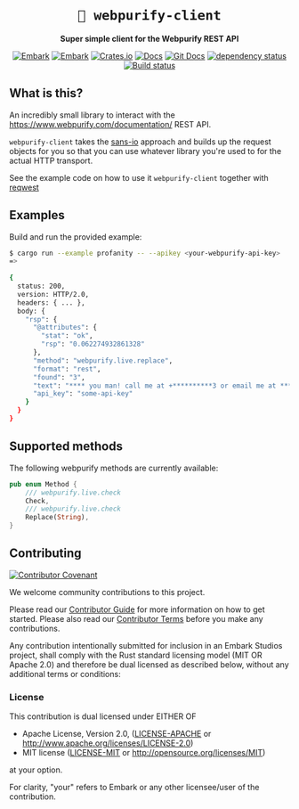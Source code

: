<!-- Allow this file to not have a first line heading -->
<!-- markdownlint-disable-file MD041 no-emphasis-as-heading -->

<!-- inline html -->
<!-- markdownlint-disable-file MD033 -->

<div align="center">

# `💩 webpurify-client`

**Super simple client for the Webpurify REST API**

<!--- FIXME: Update crate, repo and CI workflow names here! Remove any that are not relevant --->
[![Embark](https://img.shields.io/badge/embark-open%20source-blueviolet.svg)](https://embark.dev)
[![Embark](https://img.shields.io/badge/discord-embark-%237289da.svg?logo=discord)](https://discord.gg/dAuKfZS)
[![Crates.io](https://img.shields.io/crates/v/rust-gpu.svg)](https://crates.io/crates/rust-gpu)
[![Docs](https://docs.rs/rust-gpu/badge.svg)](https://docs.rs/rust-gpu)
[![Git Docs](https://img.shields.io/badge/git%20main%20docs-published-blue)](https://embarkstudios.github.io/presser/presser/index.html)
[![dependency status](https://deps.rs/repo/github/EmbarkStudios/rust-gpu/status.svg)](https://deps.rs/repo/github/EmbarkStudios/rust-gpu)
[![Build status](https://github.com/EmbarkStudios/physx-rs/workflows/CI/badge.svg)](https://github.com/EmbarkStudios/physx-rs/actions)
</div>

## What is this?

An incredibly small library to interact with the https://www.webpurify.com/documentation/ REST API.

`webpurify-client` takes the [sans-io](https://sans-io.readthedocs.io/) approach and builds up the request objects for you so that you can use whatever library you're used to for the actual HTTP transport.

See the example code on how to use it `webpurify-client` together with [reqwest](https://crates.io/crates/reqwest)
## Examples

Build and run the provided example:

```bash
$ cargo run --example profanity -- --apikey <your-webpurify-api-key>
=> 
 
{
  status: 200,
  version: HTTP/2.0,
  headers: { ... },
  body: {
    "rsp": {
      "@attributes": {
        "stat": "ok",
        "rsp": "0.062274932861328"
      },
      "method": "webpurify.live.replace",
      "format": "rest",
      "found": "3",
      "text": "**** you man! call me at +**********3 or email me at ****.****@*******.***",
      "api_key": "some-api-key"
    }
  }
}
```

## Supported methods

The following webpurify methods are currently available:

```rust
pub enum Method {
    /// webpurify.live.check
    Check,
    /// webpurify.live.check
    Replace(String),
}
```

[//]: # (## TEMPLATE INSTRUCTIONS)

[//]: # ()
[//]: # (1. Create a new repository under EmbarkStudios using this template.)

[//]: # (1. **Title:** Change the first line of this README to the name of your project, and replace the sunflower with an emoji that represents your project. 🚨 Your emoji selection is critical.)

[//]: # (1. **Badges:** In the badges section above, change the repo name in each URL. If you are creating something other than a Rust crate, remove the crates.io and docs badges &#40;and feel free to add more appropriate ones for your language&#41;.)

[//]: # (1. **CI:** In `./github/workflows/` rename `rust-ci.yml` &#40;or the appropriate config for your language&#41; to `ci.yml`. And go over it and adapt it to work for your project)

[//]: # (    - If you aren't using or customized the CI workflow, also see the TODO in `.mergify.yml`)

[//]: # (    - If you want to use the automatic rustdoc publishing to github pages for git main, see `rustdoc-pages.yml`)

[//]: # (1. **Issue & PR Templates**: Review the files in `.github/ISSUE_TEMPLATE` and `.github/pull_request_template`. Adapt them)

[//]: # (to suit your needs, removing or re-wording any sections that don't make sense for your use case.)

[//]: # (1. **CHANGELOG.md:** Change the `$REPO_NAME` in the links at the bottom to the name of the repository, and replace the example template lines with the actual notes for the repository/crate.)

[//]: # (1. **release.toml:** in `./release.toml` change the `$REPO_NAME` to the name of the repository)

[//]: # (1. **Cleanup:** Remove this section of the README and any unused files &#40;such as configs for other languages&#41; from the repo.)

## Contributing

[![Contributor Covenant](https://img.shields.io/badge/contributor%20covenant-v1.4-ff69b4.svg)](CODE_OF_CONDUCT.md)

We welcome community contributions to this project.

Please read our [Contributor Guide](CONTRIBUTING.md) for more information on how to get started.
Please also read our [Contributor Terms](CONTRIBUTING.md#contributor-terms) before you make any contributions.

Any contribution intentionally submitted for inclusion in an Embark Studios project, shall comply with the Rust standard licensing model (MIT OR Apache 2.0) and therefore be dual licensed as described below, without any additional terms or conditions:

### License

This contribution is dual licensed under EITHER OF

- Apache License, Version 2.0, ([LICENSE-APACHE](LICENSE-APACHE) or <http://www.apache.org/licenses/LICENSE-2.0>)
- MIT license ([LICENSE-MIT](LICENSE-MIT) or <http://opensource.org/licenses/MIT>)

at your option.

For clarity, "your" refers to Embark or any other licensee/user of the contribution.
